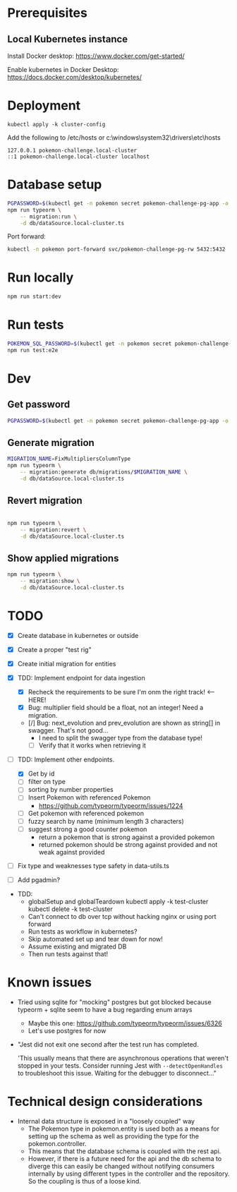 
# Prerequisites

## Local Kubernetes instance
Install Docker desktop:
https://www.docker.com/get-started/

Enable kubernetes in Docker Desktop:
https://docs.docker.com/desktop/kubernetes/


# Deployment

```
kubectl apply -k cluster-config
```

Add the following to /etc/hosts or c:\windows\system32\drivers\etc\hosts
```
127.0.0.1 pokemon-challenge.local-cluster
::1 pokemon-challenge.local-cluster localhost
```


# Database setup

```bash
PGPASSWORD=$(kubectl get -n pokemon secret pokemon-challenge-pg-app -o json | jq -r '.data.password | @base64d')
npm run typeorm \
    -- migration:run \
    -d db/dataSource.local-cluster.ts
```
Port forward:
```bash
kubectl -n pokemon port-forward svc/pokemon-challenge-pg-rw 5432:5432
```

# Run locally

```bash
npm run start:dev
```

# Run tests

```bash
POKEMON_SQL_PASSWORD=$(kubectl get -n pokemon secret pokemon-challenge-pg-app -o json | jq -r '.data.password | @base64d')
npm run test:e2e
```

# Dev

## Get password

```bash
PGPASSWORD=$(kubectl get -n pokemon secret pokemon-challenge-pg-app -o json | jq -r '.data.password | @base64d')
```

## Generate migration

```bash
MIGRATION_NAME=FixMultipliersColumnType
npm run typeorm \
    -- migration:generate db/migrations/$MIGRATION_NAME \
    -d db/dataSource.local-cluster.ts
```

## Revert migration

```bash

npm run typeorm \
    -- migration:revert \
    -d db/dataSource.local-cluster.ts
```

## Show applied migrations
```bash
npm run typeorm \
    -- migration:show \
    -d db/dataSource.local-cluster.ts
```

# TODO

- [X] Create database in kubernetes or outside
- [X] Create a proper "test rig"
- [X] Create initial migration for entities
- [X] TDD: Implement endpoint for data ingestion
    - [X] Recheck the requirements to be sure I'm onm the right track! <-- HERE!
    - [X] Bug: multiplier field should be a float, not an integer! Need a migration.
    - [/] Bug: next_evolution and prev_evolution are shown as string[] in swagger. That's not good...
        - I need to split the swagger type from the database type!
        - [ ] Verify that it works when retrieving it
- [ ] TDD: Implement other endpoints.
    - [X] Get by id
    - [ ] filter on type
    - [ ] sorting by number properties
    - [ ] Insert Pokemon with referenced Pokemon
        - https://github.com/typeorm/typeorm/issues/1224
    - [ ] Get pokemon with referenced pokemon
    - [ ] fuzzy search by name (minimum length 3 characters)
    - [ ] suggest strong a good counter pokemon
        - return a pokemon that is strong against a provided pokemon
        - returned pokemon should be strong against provided and not weak against provided
- [ ] Fix type and weaknesses type safety in data-utils.ts

- [ ] Add pgadmin?
- TDD:
    - globalSetup and globalTeardown
        kubectl apply -k test-cluster
        kubectl delete -k test-cluster
    - Can't connect to db over tcp without hacking nginx or using port forward
    - Run tests as workflow in kubernetes?
    - Skip automated set up and tear down for now!
    - Assume existing and migrated DB
    - Then run tests against that!

# Known issues

- Tried using sqlite for "mocking" postgres but got blocked because typeorm + sqlite seem to have a bug regarding enum arrays
    - Maybe this one: https://github.com/typeorm/typeorm/issues/6326
    - Let's use postgres for now
- "Jest did not exit one second after the test run has completed.

    'This usually means that there are asynchronous operations that weren't stopped in your tests. Consider running Jest with `--detectOpenHandles` to troubleshoot this issue.
    Waiting for the debugger to disconnect..."


# Technical design considerations
- Internal data structure is exposed in a "loosely coupled" way
    - The Pokemon type in pokemon.entity is used both as a means for setting up the schema as well as providing the type for the pokemon.controller.
    - This means that the database schema is coupled with the rest api.
    - However, if there is a future need for the api and the db schema to diverge this can easily be changed without notifying consumers internally by using different types in the controller and the repository. So the coupling is thus of a loose kind.